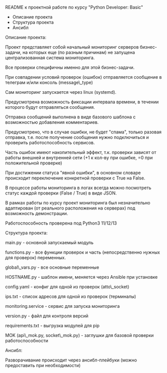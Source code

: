 ﻿README к проектной работе по курсу "Python Developer: Basic"

- Описание проекта
- Структура проекта
- Ансибл


Описание проекта:

Проект представляет собой начальный мониторинг серверов бизнес-задачи, на которых еще (по разным причинам) не запущена централизованная система мониторинга.

Все проверки специфичны именно для этой бизнес-задачи.

При совпадении условий проверок (ошибок) отправляется сообщение в телеграм  и/или консоль (message\\_type)

Сам мониторинг запускается через linux (systemd).

Предусмотрена возможность фиксации интервала времени, в течении которого будут отправляться сообщения.

Отправка сообщений выполнена в виде базового шаблона с возможностью добавления комментариев.

Предусмотрено, что в случае ошибки, не будет "спама", только разовая отправка, т.е. после получение сообщения нужно подключиться и проверить 
работоспособность сервисов.

Часть ошибок имеют накопительный эффект, т.к. проверки зависят от работы внешней и внутренней сети (+1 к кол-ву при ошибке, =0 при 
положительной проверке)

При достижении статуса "явной ошибки", в основном словаре происходит переключение конкретной проверки c True на False.

В процессе работы мониторинга в логах всегда можно посмотреть статус каждой проверки (False / True) в виде JSON.

В рамках работы по курсу проект мониторинга был незначительно адаптирован (от реального расположения на серверах) под возможность демонстрации.

Работоспособность проверена под Python3 11/12/13





Структура проекта:

main.py - основной запускаемый модуль

functions.py - все функции проверок и часть (непосредственно нужных для проверок) переменных.

global\\_vars.py - все основные переменные

HOSTNAME.py - шаблон имени, меняется через Ansible при установке

config.yaml - конфиг для одной из проверок (atto\\_socket)

ips.txt - список адресов для одной из проверок (терминалы)

monitoring.service - сервис для запуска мониторинга

version.py - файл для контроля версий

requirements.txt - выгрузка модулей для pip

MOK (api\\_mok.py, socket\\_mok.py) - заглушки для базовой проверки работоспособности


Ансибл:

Разворачивание происходит через ансибл-плейбуки (можно предоставить при необходимости)

